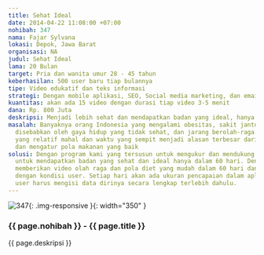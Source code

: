 ```yaml
---
title: Sehat Ideal
date: 2014-04-22 11:08:00 +07:00
nohibah: 347
nama: Fajar Sylvana
lokasi: Depok, Jawa Barat
organisasi: NA
judul: Sehat Ideal
lama: 20 Bulan
target: Pria dan wanita umur 28 - 45 tahun
keberhasilan: 500 user baru tiap bulannya
tipe: Video edukatif dan teks informasi
strategi: Dengan mobile aplikasi, SEO, Social media marketing, dan email marketing.
kuantitas: akan ada 15 video dengan durasi tiap video 3-5 menit
dana: Rp. 800 Juta
deskripsi: Menjadi lebih sehat dan mendapatkan badan yang ideal, hanya dalam 60 hari.
masalah: Banyaknya orang Indonesia yang mengalami obesitas, sakit jantung, dan diabetes
  disebabkan oleh gaya hidup yang tidak sehat, dan jarang berolah-raga. Pusat kebugaran
  yang relatif mahal dan waktu yang sempit menjadi alasan terbesar dari tidak berolah-raga
  dan mengatur pola makanan yang baik
solusi: Dengan program kami yang tersusun untuk mengukur dan mendukung para peserta
  untuk mendapatkan badan yang sehat dan ideal hanya dalam 60 hari. Dengan cara kami
  memberikan video olah raga dan pola diet yang mudah dalam 60 hari dan di sesuaikan
  dengan kondisi user. Setiap hari akan ada ukuran pencapaian dalam aplikasi. Sebelumnya
  user harus mengisi data dirinya secara lengkap terlebih dahulu.
---
```


![347](/static/img/hibahcms/347.png){: .img-responsive }{: width="350" }

### {{ page.nohibah }} - {{ page.title }}

{{ page.deskripsi }}
